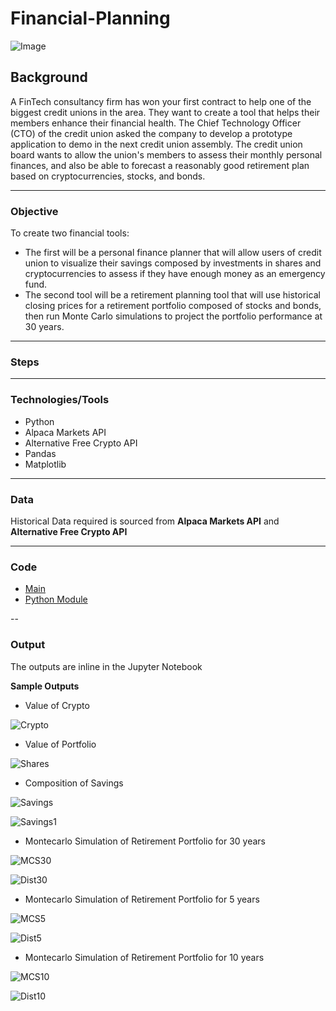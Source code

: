 # **Financial-Planning**
![Image](Images/Financial-planner.png)


## **Background**
A FinTech consultancy firm has won your first contract to help one of the biggest credit unions in the area. They want to create a tool that helps their members enhance their financial health. The Chief Technology Officer (CTO) of the credit union asked the company to develop a prototype application to demo in the next credit union assembly.
The credit union board wants to allow the union's members to assess their monthly personal finances, and also be able to forecast a reasonably good retirement plan based on cryptocurrencies, stocks, and bonds.

---

### **Objective**
To create two financial tools:
* The first will be a personal finance planner that will allow users of credit union to visualize their savings composed by investments in shares and cryptocurrencies to assess if they have enough money as an emergency fund.
* The second tool will be a retirement planning tool that will use historical closing prices for a retirement portfolio composed of stocks and bonds, then run Monte Carlo simulations to project the portfolio performance at 30 years. 

---
### **Steps**




---

### **Technologies/Tools**
* Python
* Alpaca Markets API
* Alternative Free Crypto API
* Pandas
* Matplotlib

---

### **Data**
Historical Data required is sourced from **Alpaca Markets API** and **Alternative Free Crypto API**

---

### **Code**
* [Main ](financial-planner.ipynb)
* [Python Module](MCForecastTools.py)

--

### **Output**
The outputs are inline in the Jupyter Notebook

**Sample Outputs**

* Value of Crypto 

![Crypto](Output/Crypto.png )

* Value of Portfolio

![Shares](Output/Shares.png )


* Composition of Savings

![Savings](Output/Savings.png )

![Savings1](Output/Savings1.png )


* Montecarlo Simulation of Retirement Portfolio for 30 years

![MCS30](Output/MCS_Thirty.png )

![Dist30](Output/Dist_Thirty.png )


* Montecarlo Simulation of Retirement Portfolio for 5 years


![MCS5](Output/MCS_Five.png )

![Dist5](Output/Dist_Five.png )

* Montecarlo Simulation of Retirement Portfolio for 10 years


![MCS10](Output/MCS_Ten.png )

![Dist10](Output/Dist_Ten.png )